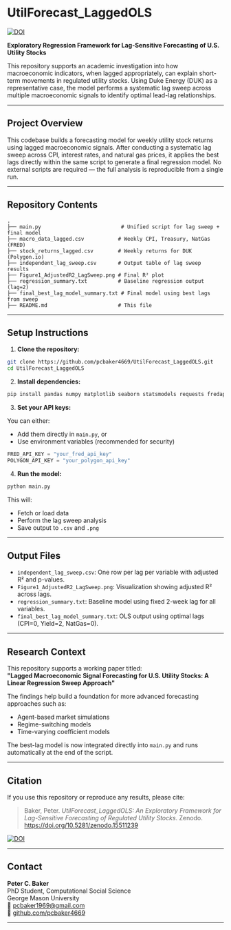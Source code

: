 # UtilForecast_LaggedOLS
[![DOI](https://zenodo.org/badge/DOI/10.5281/zenodo.15511239.svg)](https://doi.org/10.5281/zenodo.15511239)

**Exploratory Regression Framework for Lag-Sensitive Forecasting of U.S. Utility Stocks**

This repository supports an academic investigation into how macroeconomic indicators, when lagged appropriately, can explain short-term movements in regulated utility stocks. Using Duke Energy (DUK) as a representative case, the model performs a systematic lag sweep across multiple macroeconomic signals to identify optimal lead-lag relationships.

---

## Project Overview

This codebase builds a forecasting model for weekly utility stock returns using lagged macroeconomic signals. After conducting a systematic lag sweep across CPI, interest rates, and natural gas prices, it applies the best lags directly within the same script to generate a final regression model. No external scripts are required — the full analysis is reproducible from a single run.

---

## Repository Contents

```
.
├── main.py                          # Unified script for lag sweep + final model
├── macro_data_lagged.csv           # Weekly CPI, Treasury, NatGas (FRED)
├── stock_returns_lagged.csv        # Weekly returns for DUK (Polygon.io)
├── independent_lag_sweep.csv       # Output table of lag sweep results
├── Figure1_AdjustedR2_LagSweep.png # Final R² plot
├── regression_summary.txt          # Baseline regression output (lag=2)
├── final_best_lag_model_summary.txt # Final model using best lags from sweep
├── README.md                       # This file

```

---

## Setup Instructions

1. **Clone the repository:**

```bash
git clone https://github.com/pcbaker4669/UtilForecast_LaggedOLS.git
cd UtilForecast_LaggedOLS
```

2. **Install dependencies:**

```bash
pip install pandas numpy matplotlib seaborn statsmodels requests fredapi
```

3. **Set your API keys:**

You can either:
- Add them directly in `main.py`, or
- Use environment variables (recommended for security)

```python
FRED_API_KEY = "your_fred_api_key"
POLYGON_API_KEY = "your_polygon_api_key"
```

4. **Run the model:**

```bash
python main.py
```

This will:
- Fetch or load data
- Perform the lag sweep analysis
- Save output to `.csv` and `.png`

---

## Output Files

- `independent_lag_sweep.csv`: One row per lag per variable with adjusted R² and p-values.
- `Figure1_AdjustedR2_LagSweep.png`: Visualization showing adjusted R² across lags.
- `regression_summary.txt`: Baseline model using fixed 2-week lag for all variables.
- `final_best_lag_model_summary.txt`: OLS output using optimal lags (CPI=0, Yield=2, NatGas=0).

---

## Research Context

This repository supports a working paper titled:  
**"Lagged Macroeconomic Signal Forecasting for U.S. Utility Stocks: A Linear Regression Sweep Approach"**

The findings help build a foundation for more advanced forecasting approaches such as:
- Agent-based market simulations
- Regime-switching models
- Time-varying coefficient models

The best-lag model is now integrated directly into `main.py` and runs automatically at the end of the script.

---

## Citation

If you use this repository or reproduce any results, please cite:

> Baker, Peter. *UtilForecast_LaggedOLS: An Exploratory Framework for Lag-Sensitive Forecasting of Regulated Utility Stocks*. Zenodo. https://doi.org/10.5281/zenodo.15511239

[![DOI](https://zenodo.org/badge/DOI/10.5281/zenodo.15511239.svg)](https://doi.org/10.5281/zenodo.15511239)

---

## Contact

**Peter C. Baker**  
PhD Student, Computational Social Science  
George Mason University  
📧 pcbaker1969@gmail.com  
🔗 [github.com/pcbaker4669](https://github.com/pcbaker4669)

---
